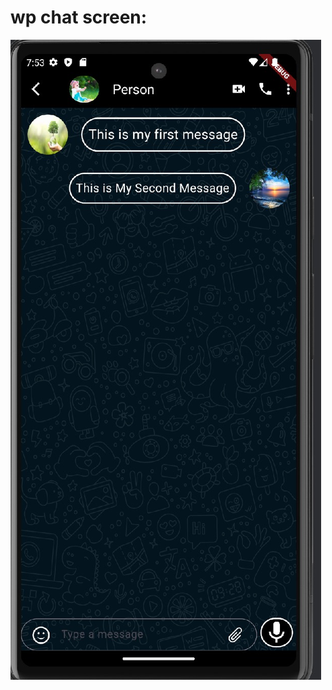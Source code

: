 # wp chat screen:

![Alt text](https://raw.githubusercontent.com/Jimmybasha/FlutterAssignmentOne/refs/heads/master/WpChat.jpg?token=GHSAT0AAAAAACX625OPDNOJKQYBPSUYP3WGZXVUA5A)